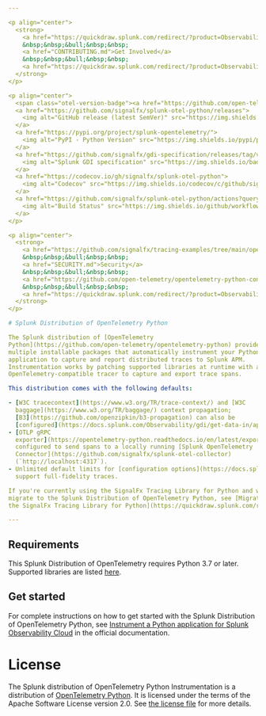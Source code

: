 ```yaml
---

<p align="center">
  <strong>
    <a href="https://quickdraw.splunk.com/redirect/?product=Observability&version=current&location=python.application">Get Started</a>
    &nbsp;&nbsp;&bull;&nbsp;&nbsp;
    <a href="CONTRIBUTING.md">Get Involved</a>
    &nbsp;&nbsp;&bull;&nbsp;&nbsp;
    <a href="https://quickdraw.splunk.com/redirect/?product=Observability&version=current&location=python.otel.repo.migration">Migrating from SignalFx Python Tracing</a>
  </strong>
</p>

<p align="center">
  <span class="otel-version-badge"><a href="https://github.com/open-telemetry/opentelemetry-python/releases/tag/v1.24.0"><img alt="OpenTelemetry Python Version" src="https://img.shields.io/badge/otel-1.24.0-blueviolet?style=for-the-badge"/></a></span>
  <a href="https://github.com/signalfx/splunk-otel-python/releases">
    <img alt="GitHub release (latest SemVer)" src="https://img.shields.io/github/v/release/signalfx/splunk-otel-python?style=for-the-badge">
  </a>
  <a href="https://pypi.org/project/splunk-opentelemetry/">
    <img alt="PyPI - Python Version" src="https://img.shields.io/pypi/pyversions/splunk-opentelemetry?style=for-the-badge">
  </a>
  <a href="https://github.com/signalfx/gdi-specification/releases/tag/v1.0.0">
    <img alt="Splunk GDI specification" src="https://img.shields.io/badge/GDI-1.0.0-blueviolet?style=for-the-badge">
  </a>
  <a href="https://codecov.io/gh/signalfx/splunk-otel-python">
    <img alt="Codecov" src="https://img.shields.io/codecov/c/github/signalfx/splunk-otel-python?style=for-the-badge&token=XKXjEQKGaK">
  </a>
  <a href="https://github.com/signalfx/splunk-otel-python/actions?query=workflow%3ATests">
    <img alt="Build Status" src="https://img.shields.io/github/workflow/status/signalfx/splunk-otel-python/Tests?style=for-the-badge">
  </a>
</p>

<p align="center">
  <strong>
    <a href="https://github.com/signalfx/tracing-examples/tree/main/opentelemetry-tracing/opentelemetry-python-tracing">Examples</a>
    &nbsp;&nbsp;&bull;&nbsp;&nbsp;
    <a href="SECURITY.md">Security</a>
    &nbsp;&nbsp;&bull;&nbsp;&nbsp;
    <a href="https://github.com/open-telemetry/opentelemetry-python-contrib/blob/main/instrumentation/README.md">Supported Libraries</a>
    &nbsp;&nbsp;&bull;&nbsp;&nbsp;
    <a href="https://quickdraw.splunk.com/redirect/?product=Observability&version=current&location=python.troubleshooting">Troubleshooting</a>
  </strong>
</p>

# Splunk Distribution of OpenTelemetry Python

The Splunk distribution of [OpenTelemetry
Python](https://github.com/open-telemetry/opentelemetry-python) provides
multiple installable packages that automatically instrument your Python
application to capture and report distributed traces to Splunk APM.
Instrumentation works by patching supported libraries at runtime with an
OpenTelemetry-compatible tracer to capture and export trace spans.

This distribution comes with the following defaults:

- [W3C tracecontext](https://www.w3.org/TR/trace-context/) and [W3C
  baggage](https://www.w3.org/TR/baggage/) context propagation;
  [B3](https://github.com/openzipkin/b3-propagation) can also be
  [configured](https://docs.splunk.com/Observability/gdi/get-data-in/application/python/configuration/advanced-python-otel-configuration.html).
- [OTLP gRPC
  exporter](https://opentelemetry-python.readthedocs.io/en/latest/exporter/otlp/otlp.html)
  configured to send spans to a locally running [Splunk OpenTelemetry
  Connector](https://github.com/signalfx/splunk-otel-collector)
  (`http://localhost:4317`).
- Unlimited default limits for [configuration options](https://docs.splunk.com/Observability/gdi/get-data-in/application/python/configuration/advanced-python-otel-configuration.html) to
  support full-fidelity traces.

If you're currently using the SignalFx Tracing Library for Python and want to
migrate to the Splunk Distribution of OpenTelemetry Python, see [Migrate from
the SignalFx Tracing Library for Python](https://quickdraw.splunk.com/redirect/?product=Observability&version=current&location=python.otel.repo.migration).

---
```


## Requirements

This Splunk Distribution of OpenTelemetry requires Python 3.7 or later. Supported
libraries are listed
[here](https://github.com/open-telemetry/opentelemetry-python-contrib/tree/main/instrumentation).

## Get started

For complete instructions on how to get started with the Splunk Distribution of OpenTelemetry Python, see [Instrument a Python application for Splunk Observability Cloud](https://quickdraw.splunk.com/redirect/?product=Observability&version=current&location=python.application) in the official documentation.

# License

The Splunk distribution of OpenTelemetry Python Instrumentation is a
distribution of [OpenTelemetry Python](https://github.com/open-telemetry/opentelemetry-python).
It is licensed under the terms of the Apache Software License version 2.0.
See [the license file](./LICENSE) for more details.
